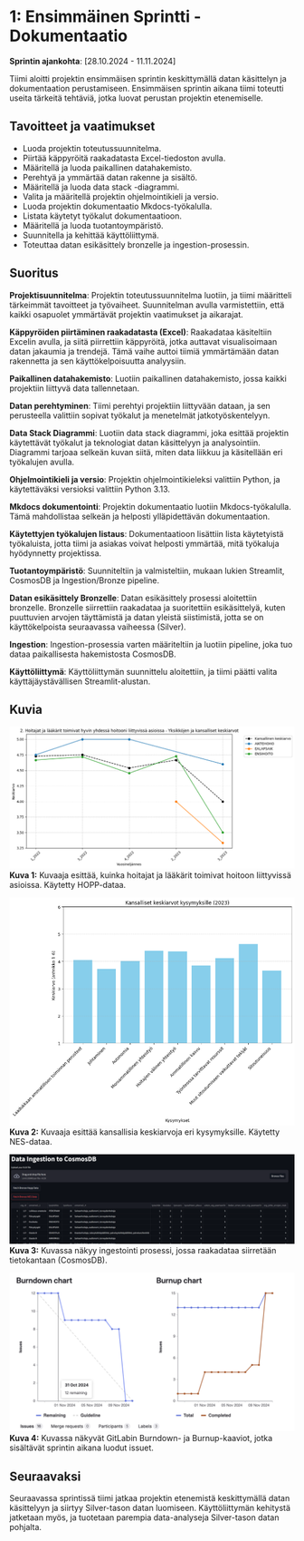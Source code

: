 # **1: Ensimmäinen Sprintti - Dokumentaatio**

**Sprintin ajankohta**: [28.10.2024 - 11.11.2024]

Tiimi aloitti projektin ensimmäisen sprintin keskittymällä datan käsittelyn ja dokumentaation perustamiseen. Ensimmäisen sprintin aikana tiimi toteutti useita tärkeitä tehtäviä, jotka luovat perustan projektin etenemiselle.

## **Tavoitteet ja vaatimukset**

  * Luoda projektin toteutussuunnitelma.
  * Piirtää käppyröitä raakadatasta Excel-tiedoston avulla.
  * Määritellä ja luoda paikallinen datahakemisto.
  * Perehtyä ja ymmärtää datan rakenne ja sisältö.
  * Määritellä ja luoda data stack -diagrammi.
  * Valita ja määritellä projektin ohjelmointikieli ja versio.
  * Luoda projektin dokumentaatio Mkdocs-työkalulla.
  * Listata käytetyt työkalut dokumentaatioon.
  * Määritellä ja luoda tuotantoympäristö.
  * Suunnitella ja kehittää käyttöliittymä.
  * Toteuttaa datan esikäsittely bronzelle ja ingestion-prosessin.

## **Suoritus**

**Projektisuunnitelma**: Projektin toteutussuunnitelma luotiin, ja tiimi määritteli tärkeimmät tavoitteet ja työvaiheet. Suunnitelman avulla varmistettiin, että kaikki osapuolet ymmärtävät projektin vaatimukset ja aikarajat.

**Käppyröiden piirtäminen raakadatasta (Excel)**: Raakadataa käsiteltiin Excelin avulla, ja siitä piirrettiin käppyröitä, jotka auttavat visualisoimaan datan jakaumia ja trendejä. Tämä vaihe auttoi tiimiä ymmärtämään datan rakennetta ja sen käyttökelpoisuutta analyysiin.

**Paikallinen datahakemisto**: Luotiin paikallinen datahakemisto, jossa kaikki projektiin liittyvä data tallennetaan.

**Datan perehtyminen**: Tiimi perehtyi projektiin liittyvään dataan, ja sen perusteella valittiin sopivat työkalut ja menetelmät jatkotyöskentelyyn.

**Data Stack Diagrammi**: Luotiin data stack diagrammi, joka esittää projektin käytettävät työkalut ja teknologiat datan käsittelyyn ja analysointiin. Diagrammi tarjoaa selkeän kuvan siitä, miten data liikkuu ja käsitellään eri työkalujen avulla.

**Ohjelmointikieli ja versio**: Projektin ohjelmointikieleksi valittiin Python, ja käytettäväksi versioksi valittiin Python 3.13.

**Mkdocs dokumentointi**: Projektin dokumentaatio luotiin Mkdocs-työkalulla. Tämä mahdollistaa selkeän ja helposti ylläpidettävän dokumentaation.

**Käytettyjen työkalujen listaus**: Dokumentaatioon lisättiin lista käytetyistä työkaluista, jotta tiimi ja asiakas voivat helposti ymmärtää, mitä työkaluja hyödynnetty projektissa.

**Tuotantoympäristö**: Suunniteltiin ja valmisteltiin, mukaan lukien Streamlit, CosmosDB ja Ingestion/Bronze pipeline.

**Datan esikäsittely Bronzelle**: Datan esikäsittely prosessi aloitettiin bronzelle. Bronzelle siirrettiin raakadataa ja suoritettiin esikäsittelyä, kuten puuttuvien arvojen täyttämistä ja datan yleistä siistimistä, jotta se on käyttökelpoista seuraavassa vaiheessa (Silver).

**Ingestion**: Ingestion-prosessia varten määriteltiin ja luotiin pipeline, joka tuo dataa paikallisesta hakemistosta CosmosDB.

**Käyttöliittymä**: Käyttöliittymän suunnittelu aloitettiin, ja tiimi päätti valita käyttäjäystävällisen Streamlit-alustan.

## **Kuvia**

![HOPP](../images/HOPP_kuva.png)
**Kuva 1:** Kuvaaja esittää, kuinka hoitajat ja lääkärit toimivat hoitoon liittyvissä asioissa. Käytetty HOPP-dataa.

![NES](../images/NES_kuva.png)
**Kuva 2:** Kuvaaja esittää kansallisia keskiarvoja eri kysymyksille. Käytetty NES-dataa.

![INGESTION](../images/ingestointi.png)
**Kuva 3:** Kuvassa näkyy ingestointi prosessi, jossa raakadataa siirretään tietokantaan (CosmosDB).

![SPRINTTI 1](../images/sprintti1.png)
**Kuva 4:** Kuvassa näkyvät GitLabin Burndown- ja Burnup-kaaviot, jotka sisältävät sprintin aikana luodut issuet.

## **Seuraavaksi**

Seuraavassa sprintissä tiimi jatkaa projektin etenemistä keskittymällä datan käsittelyyn ja siirtyy Silver-tason datan luomiseen. Käyttöliittymän kehitystä jatketaan myös, ja tuotetaan parempia data-analyseja Silver-tason datan pohjalta.